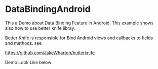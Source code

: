 # DataBindingAndroid

This a Demo about Data Binding Feature in Android. This example shows also how to use better knife libray. 

Better Knife is responsible for Bind Android views and callbacks to fields and methods. see 

 https://github.com/JakeWharton/butterknife
 
 Demo Look Like below 
 
 
